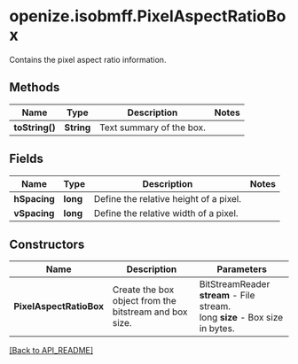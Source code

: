 # openize.isobmff.PixelAspectRatioBox

Contains the pixel aspect ratio information.

## Methods

Name | Type | Description | Notes
------------ | ------------- | ------------- | -------------
**toString()** | **String** | Text summary of the box. | 

## Fields

Name | Type | Description | Notes
------------ | ------------- | ------------- | -------------
**hSpacing** | **long** | Define the relative height of a pixel. | 
**vSpacing** | **long** | Define the relative width of a pixel. | 

## Constructors

Name | Description | Parameters
------------ | ------------- | -------------
**PixelAspectRatioBox** | Create the box object from the bitstream and box size. | BitStreamReader **stream** - File stream.<br />long **size** - Box size in bytes.

[[Back to API_README]](API_README.md)